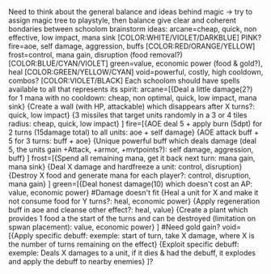 
Need to think about the general balance and ideas behind magic
-> try to assign magic tree to playstyle, then balance
give clear and coherent bondaries between schoolom
brainstorm ideas: 
	arcane=cheap, quick, non effective, low impact, mana sink   [COLOR:WHITE/VIOLET/DARKBLUE] PINK?
	fire=aoe, self damage, aggression, buffs					[COLOR:RED/ORANGE/YELLOW]
	frost=control, mana gain, disruption (food removal?)		[COLOR:BLUE/CYAN/VIOLET]
	green=value, economic power (food & gold?), heal			[COLOR:GREEN/YELLOW/CYAN]
	void=powerful, costly, high cooldown, combos?				[COLOR:VIOLET/BLACK]
Each schoolom should have spells available to all that represents its spirit:
	arcane=[{Deal a little damage(2?) for 1 mana with no cooldown: cheap, non optimal, quick, low impact, mana sink}
		{Create a wall (with HP, attackable) which disappears after X turns?: quick, low impact}
		{3 missiles that target units randomly in a 3 or 4 tiles radius: cheap, quick, low impact}
		]
	fire=[{AOE deal 5 + apply burn (5dpt) for 2 turns (15damage total) to all units: aoe + self damage}
		{AOE attack buff + 5 for 3 turns: buff + aoe}
		{Unique powerful buff which deals damage (deal 5, the units gain +Attack, +armor, +mvtpoints?): self damage, aggression, buff}
		]
	frost=[{Spend all remaining mana, get it back next turn: mana gain, mana sink}
		{Deal X damage and hardfreeze a unit: control, disruption}
		{Destroy X food and generate mana for each player?: control, disruption, mana gain}
		]
	green=[{Deal honest damage(10) which doesn't cost an AP: value, economic power} #Damage doesn't fit
		{Heal a unit for X and make it not consume food for Y turns?: heal, economic power}
		{Apply regeneration buff in aoe and cleanse other effect?: heal, value}
		{Create a plant which provides 1 food a the start of the turns and can be destroyed (limitation on spwan placement): value, economic power}
		] #Need gold gain?
	void=[{Apply specific debuff: exemple: start of turn, take X damage, where X is the number of turns remaining on the effect}
	{Exploit specific debuff: exemple: Deals X damages to a unit, if it dies & had the debuff, it explodes and apply the debuff to nearby enemies}
	]?
